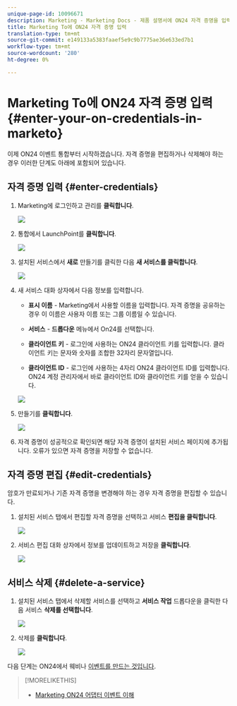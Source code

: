 ```yaml
---
unique-page-id: 10096671
description: Marketing - Marketing Docs - 제품 설명서에 ON24 자격 증명을 입력하십시오.
title: Marketing To에 ON24 자격 증명 입력
translation-type: tm+mt
source-git-commit: e149133a5383faaef5e9c9b7775ae36e633ed7b1
workflow-type: tm+mt
source-wordcount: '280'
ht-degree: 0%

---
```



# Marketing To에 ON24 자격 증명 입력 {#enter-your-on-credentials-in-marketo}

이제 ON24 이벤트 통합부터 시작하겠습니다. 자격 증명을 편집하거나 삭제해야 하는 경우 이러한 단계도 아래에 포함되어 있습니다.

## 자격 증명 입력 {#enter-credentials}

1. Marketing에 로그인하고 관리를 **클릭합니다**.

   ![](assets/admin.png)

1. 통합에서 LaunchPoint를 **클릭합니다**.

   ![](assets/image2015-12-22-13-3a15-3a38.png)

1. 설치된 서비스에서 **새로** 만들기를 클릭한 다음 **새 서비스를 클릭합니다**.

   ![](assets/image2015-12-22-13-3a18-3a54.png)

1. 새 서비스 대화 상자에서 다음 정보를 입력합니다.

   * **표시 이름** - Marketing에서 사용할 이름을 입력합니다. 자격 증명을 공유하는 경우 이 이름은 사용자 이름 또는 그룹 이름일 수 있습니다.
   * **서비스** - **드롭다운** 메뉴에서 On24를 선택합니다.

   * **클라이언트 키** - 로그인에 사용하는 ON24 클라이언트 키를 입력합니다. 클라이언트 키는 문자와 숫자를 조합한 32자리 문자열입니다.
   * **클라이언트 ID** - 로그인에 사용하는 4자리 ON24 클라이언트 ID를 입력합니다. ON24 계정 관리자에서 바로 클라이언트 ID와 클라이언트 키를 얻을 수 있습니다.

   ![](assets/image2015-12-22-13-3a38-3a52.png)

1. 만들기를 **클릭합니다**.

   ![](assets/image2015-12-22-13-3a28-3a55.png)

1. 자격 증명이 성공적으로 확인되면 해당 자격 증명이 설치된 서비스 페이지에 추가됩니다. 오류가 있으면 자격 증명을 저장할 수 없습니다.

## 자격 증명 편집 {#edit-credentials}

암호가 만료되거나 기존 자격 증명을 변경해야 하는 경우 자격 증명을 편집할 수 있습니다.

1. 설치된 서비스 탭에서 편집할 자격 증명을 선택하고 서비스 **편집을 클릭합니다**.

   ![](assets/six.png)

1. 서비스 편집 대화 상자에서 정보를 업데이트하고 저장을 **클릭합니다**.

   ![](assets/seven.png)

## 서비스 삭제 {#delete-a-service}

1. 설치된 서비스 탭에서 삭제할 서비스를 선택하고 **서비스 작업** 드롭다운을 클릭한 다음 서비스 **삭제를 선택합니다**.

   ![](assets/eight.png)

1. 삭제를 **클릭합니다**.

   ![](assets/nine.png)

다음 단계는 ON24에서 웨비나 [이벤트를 만드는 것입니다](create-your-webinar-event-in-on24.md).

>[!MORELIKETHIS]
>
>* [Marketing ON24 어댑터 이벤트 이해](understanding-marketo-on24-adapter-events.md)

>



